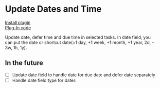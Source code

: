 # Update Dates and Time

[Install plugin](omnifocus:///omnijs-install?path=https://github.com/mmaer/omnifocus-scripts/raw/update_readme/scripts/updateDatesAndTime/updateDatesAndTime.zip)\
[Plug-In code](https://github.com/mmaer/omnifocus-scripts/blob/main/scripts/updateDatesAndTime/updateDatesAndTime.omnifocusjs)

Update date, defer time and due time in selected tasks. In date field, you can put the date or shortcut date(+1 day, +1 week, +1 month, +1 year, 2d, –3w, 1h, 1y).

## In the future

- [ ] Update date field to handle date for due date and defer date separately
- [ ] Handle date field type for dates

